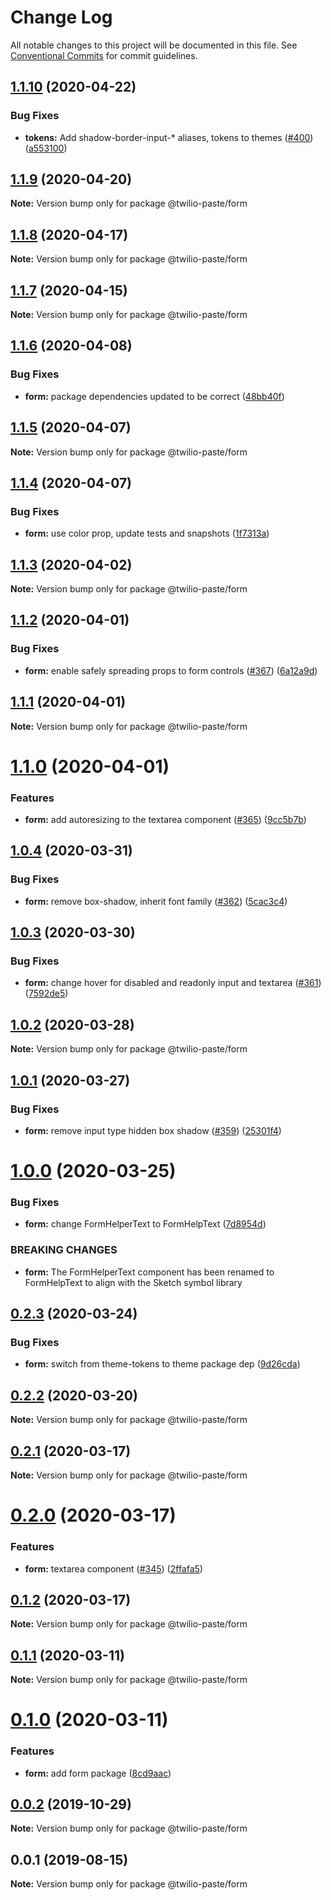 # Change Log

All notable changes to this project will be documented in this file.
See [Conventional Commits](https://conventionalcommits.org) for commit guidelines.

## [1.1.10](https://github.com/twilio-labs/paste/compare/@twilio-paste/form@1.1.9...@twilio-paste/form@1.1.10) (2020-04-22)


### Bug Fixes

* **tokens:** Add shadow-border-input-* aliases, tokens to themes  ([#400](https://github.com/twilio-labs/paste/issues/400)) ([a553100](https://github.com/twilio-labs/paste/commit/a5531003b713b56f1fd5078cccdbdc4879943fc5))





## [1.1.9](https://github.com/twilio-labs/paste/compare/@twilio-paste/form@1.1.8...@twilio-paste/form@1.1.9) (2020-04-20)

**Note:** Version bump only for package @twilio-paste/form





## [1.1.8](https://github.com/twilio-labs/paste/compare/@twilio-paste/form@1.1.7...@twilio-paste/form@1.1.8) (2020-04-17)

**Note:** Version bump only for package @twilio-paste/form





## [1.1.7](https://github.com/twilio-labs/paste/compare/@twilio-paste/form@1.1.6...@twilio-paste/form@1.1.7) (2020-04-15)

**Note:** Version bump only for package @twilio-paste/form





## [1.1.6](https://github.com/twilio-labs/paste/compare/@twilio-paste/form@1.1.5...@twilio-paste/form@1.1.6) (2020-04-08)


### Bug Fixes

* **form:** package dependencies updated to be correct ([48bb40f](https://github.com/twilio-labs/paste/commit/48bb40ff4b96c42d4efe18bc2cc6766c73e63e8c))





## [1.1.5](https://github.com/twilio-labs/paste/compare/@twilio-paste/form@1.1.4...@twilio-paste/form@1.1.5) (2020-04-07)

**Note:** Version bump only for package @twilio-paste/form





## [1.1.4](https://github.com/twilio-labs/paste/compare/@twilio-paste/form@1.1.3...@twilio-paste/form@1.1.4) (2020-04-07)


### Bug Fixes

* **form:** use color prop, update tests and snapshots ([1f7313a](https://github.com/twilio-labs/paste/commit/1f7313a089c3150ec032e89c1946400941a64163))





## [1.1.3](https://github.com/twilio-labs/paste/compare/@twilio-paste/form@1.1.2...@twilio-paste/form@1.1.3) (2020-04-02)

**Note:** Version bump only for package @twilio-paste/form





## [1.1.2](https://github.com/twilio-labs/paste/compare/@twilio-paste/form@1.1.1...@twilio-paste/form@1.1.2) (2020-04-01)


### Bug Fixes

* **form:** enable safely spreading props to form controls ([#367](https://github.com/twilio-labs/paste/issues/367)) ([6a12a9d](https://github.com/twilio-labs/paste/commit/6a12a9d533bd198abb63433b759cedba04e3049a))





## [1.1.1](https://github.com/twilio-labs/paste/compare/@twilio-paste/form@1.1.0...@twilio-paste/form@1.1.1) (2020-04-01)

**Note:** Version bump only for package @twilio-paste/form





# [1.1.0](https://github.com/twilio-labs/paste/compare/@twilio-paste/form@1.0.4...@twilio-paste/form@1.1.0) (2020-04-01)


### Features

* **form:** add autoresizing to the textarea component ([#365](https://github.com/twilio-labs/paste/issues/365)) ([9cc5b7b](https://github.com/twilio-labs/paste/commit/9cc5b7b02bc74f9f71473b6ddf366c0946f10fe2))





## [1.0.4](https://github.com/twilio-labs/paste/compare/@twilio-paste/form@1.0.3...@twilio-paste/form@1.0.4) (2020-03-31)


### Bug Fixes

* **form:** remove box-shadow, inherit font family ([#362](https://github.com/twilio-labs/paste/issues/362)) ([5cac3c4](https://github.com/twilio-labs/paste/commit/5cac3c4b463199c02b8ea3b188b10b48e95c3201))





## [1.0.3](https://github.com/twilio-labs/paste/compare/@twilio-paste/form@1.0.2...@twilio-paste/form@1.0.3) (2020-03-30)


### Bug Fixes

* **form:** change hover for disabled and readonly input and textarea ([#361](https://github.com/twilio-labs/paste/issues/361)) ([7592de5](https://github.com/twilio-labs/paste/commit/7592de563a13108fc0e396dddc714277d757b836))





## [1.0.2](https://github.com/twilio-labs/paste/compare/@twilio-paste/form@1.0.1...@twilio-paste/form@1.0.2) (2020-03-28)

**Note:** Version bump only for package @twilio-paste/form





## [1.0.1](https://github.com/twilio-labs/paste/compare/@twilio-paste/form@1.0.0...@twilio-paste/form@1.0.1) (2020-03-27)


### Bug Fixes

* **form:** remove input type hidden box shadow ([#359](https://github.com/twilio-labs/paste/issues/359)) ([25301f4](https://github.com/twilio-labs/paste/commit/25301f4654c289f795f1acc6babe91972e017585))





# [1.0.0](https://github.com/twilio-labs/paste/compare/@twilio-paste/form@0.2.3...@twilio-paste/form@1.0.0) (2020-03-25)


### Bug Fixes

* **form:** change FormHelperText to FormHelpText ([7d8954d](https://github.com/twilio-labs/paste/commit/7d8954d73b9bdba45f9af5f3331763d7240c7ee9))


### BREAKING CHANGES

* **form:** The FormHelperText component has been renamed to FormHelpText to align with the Sketch symbol library





## [0.2.3](https://github.com/twilio-labs/paste/compare/@twilio-paste/form@0.2.2...@twilio-paste/form@0.2.3) (2020-03-24)


### Bug Fixes

* **form:** switch from theme-tokens to theme package dep ([9d26cda](https://github.com/twilio-labs/paste/commit/9d26cda2d99df8adf1e0099f6525fcf1a9f24498))





## [0.2.2](https://github.com/twilio-labs/paste/compare/@twilio-paste/form@0.2.1...@twilio-paste/form@0.2.2) (2020-03-20)

**Note:** Version bump only for package @twilio-paste/form





## [0.2.1](https://github.com/twilio-labs/paste/compare/@twilio-paste/form@0.2.0...@twilio-paste/form@0.2.1) (2020-03-17)

**Note:** Version bump only for package @twilio-paste/form





# [0.2.0](https://github.com/twilio-labs/paste/compare/@twilio-paste/form@0.1.2...@twilio-paste/form@0.2.0) (2020-03-17)


### Features

* **form:** textarea component ([#345](https://github.com/twilio-labs/paste/issues/345)) ([2ffafa5](https://github.com/twilio-labs/paste/commit/2ffafa502ca04aa6577ffbee3279c37f18a9c86d))





## [0.1.2](https://github.com/twilio-labs/paste/compare/@twilio-paste/form@0.1.1...@twilio-paste/form@0.1.2) (2020-03-17)

**Note:** Version bump only for package @twilio-paste/form





## [0.1.1](https://github.com/twilio-labs/paste/compare/@twilio-paste/form@0.1.0...@twilio-paste/form@0.1.1) (2020-03-11)

**Note:** Version bump only for package @twilio-paste/form





# [0.1.0](https://github.com/twilio-labs/paste/compare/@twilio-paste/form@0.0.2...@twilio-paste/form@0.1.0) (2020-03-11)


### Features

* **form:** add form package ([8cd9aac](https://github.com/twilio-labs/paste/commit/8cd9aaca416572722c9e328d92d77ab2a3fed406))





## [0.0.2](https://github.com/twilio-labs/paste/compare/@twilio-paste/form@0.0.1...@twilio-paste/form@0.0.2) (2019-10-29)

**Note:** Version bump only for package @twilio-paste/form





## 0.0.1 (2019-08-15)

**Note:** Version bump only for package @twilio-paste/form
